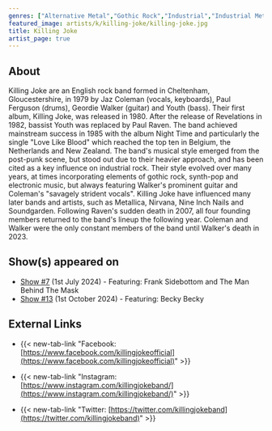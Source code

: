 ```yaml
---
genres: ["Alternative Metal","Gothic Rock","Industrial","Industrial Metal","Industrial Rock","Metal","New Wave","Post-Punk","Punk","Rock","Synth-Pop"]
featured_image: artists/k/killing-joke/killing-joke.jpg
title: Killing Joke
artist_page: true
---
```

## About

Killing Joke are an English rock band formed in Cheltenham, Gloucestershire, in 1979 by Jaz Coleman (vocals, keyboards), Paul Ferguson (drums), Geordie Walker (guitar) and Youth (bass).
Their first album, Killing Joke, was released in 1980. After the release of Revelations in 1982, bassist Youth was replaced by Paul Raven. The band achieved mainstream success in 1985 with the album Night Time and particularly the single "Love Like Blood" which reached the top ten in Belgium, the Netherlands and New Zealand.
The band's musical style emerged from the post-punk scene, but stood out due to their heavier approach, and has been cited as a key influence on industrial rock. Their style evolved over many years, at times incorporating elements of gothic rock, synth-pop and electronic music, but always featuring Walker's prominent guitar and Coleman's "savagely strident vocals". Killing Joke have influenced many later bands and artists, such as Metallica, Nirvana, Nine Inch Nails and Soundgarden.
Following Raven's sudden death in 2007, all four founding members returned to the band's lineup the following year. Coleman and Walker were the only constant members of the band until Walker's death in 2023.



## Show(s) appeared on

- [Show #7](/shows/featuring-frank-sidebottom-and-the-man-behind-the-mask/) (1st July 2024) - Featuring: Frank Sidebottom and The Man Behind The Mask
- [Show #13](/shows/featuring-becky-becky/) (1st October 2024) - Featuring: Becky Becky

## External Links

- {{< new-tab-link "Facebook: [https://www.facebook.com/killingjokeofficial](https://www.facebook.com/killingjokeofficial)" >}}

- {{< new-tab-link "Instagram: [https://www.instagram.com/killingjokeband/](https://www.instagram.com/killingjokeband/)" >}}

- {{< new-tab-link "Twitter: [https://twitter.com/killingjokeband](https://twitter.com/killingjokeband)" >}}


